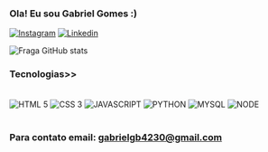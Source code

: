 ### Ola! Eu sou Gabriel Gomes :)

[![Instagram](https://img.shields.io/badge/Instagram-E4405F?style=for-the-badge&logo=instagram&logoColor=white)](https://www.instagram.com/gabrigbel/)
[![Linkedin](https://img.shields.io/badge/LinkedIn-0077B5?style=for-the-badge&logo=linkedin&logoColor=white)](https://www.linkedin.com/in/gabriel-gomes-b65490238/)

![Fraga GitHub stats](https://github-readme-stats.vercel.app/api?username=GabrielCGM&show_icons=true&theme=onedark)

### Tecnologias>>

<div style="display: imline_block"><br/>
    <img
    align="center" alt="HTML 5" src="https://img.shields.io/badge/HTML5-E34F26?style=for-the-badge&logo=html5&logoColor=white"/>
    <img
    align="center" alt="CSS 3" src="https://img.shields.io/badge/CSS3-1572B6?style=for-the-badge&logo=css3&logoColor=white"/>
    <img
    align="center" alt="JAVASCRIPT" src="https://img.shields.io/badge/JavaScript-F7DF1E?style=for-the-badge&logo=javascript&logoColor=black"/>
    <img
    align="center" alt="PYTHON" src="https://img.shields.io/badge/Python-14354C?style=for-the-badge&logo=python&logoColor=white"/>
    <img
    align="center" alt="MYSQL" src="https://img.shields.io/badge/MySQL-00000F?style=for-the-badge&logo=mysql&logoColor=white"/>
     <img
    align="center" alt="NODE" src="https://img.shields.io/badge/Node.js-43853D?style=for-the-badge&logo=node.js&logoColor=white"/>
<div><br>

### Para contato email: gabrielgb4230@gmail.com
